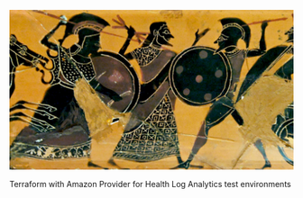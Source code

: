 ![Intro](./docs/heracles.jpg)

Terraform with Amazon Provider for Health Log Analytics test environments
